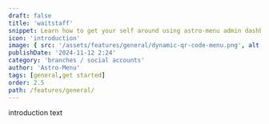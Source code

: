 ```yaml
---
draft: false
title: 'waitstaff'
snippet: Learn how to get your self around using astro-menu admin dashboard
icon: 'introduction'
image: { src: '/assets/features/general/dynamic-qr-code-menu.png', alt: '' }
publishDate: '2024-11-12 2:24'
category: 'branches / social accounts'
author: 'Astro-Menu'
tags: [general,get started]
order: 2.5
path: /features/general/
---
```


introduction text